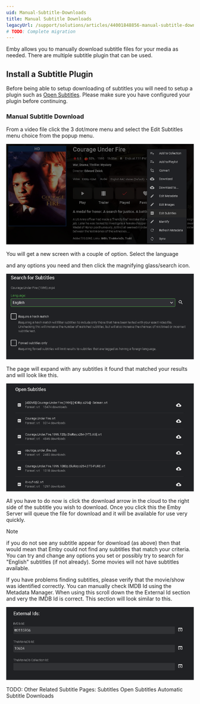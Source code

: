 ```yaml
---
uid: Manual-Subtitle-Downloads
title: Manual Subtitle Downloads
legacyUrl: /support/solutions/articles/44001848856-manual-subtitle-downloads
# TODO: Complete migration
---
```


Emby allows you to manually download subtitle files for your media as needed.  There are multiple subtitle plugin that can be used.

## Install a Subtitle Plugin

Before being able to setup downloading of subtitles you will need to setup a plugin such as [Open Subtitles](Open-Subtitles.md). Please make sure you have configured your plugin before continuing.

### Manual Subtitle Download

From a video file click the 3 dot/more menu and select the Edit Subtitles menu choice from the popup menu.

![Manual Subtitle Download 1](images/subtitles/manual-subtitle-download-1.png)

You will get a new screen with a couple of option. Select the language 

and any options you need and then click the magnifying glass/search icon.

![Manual Subtitle Download 2](images/subtitles/manual-subtitle-download-2.png)


The page will expand with any subtitles it found that matched your results and will look like this.

![Manual Subtitle Download 3](images/subtitles/manual-subtitle-download-3.png)

All you have to do now is click the download arrow in the cloud to the right side of the subtitle you wish to download. Once you click this the Emby Server will queue the file for download and it will be available for use very quickly.



> [!Note]
> if you do not see any subtitle appear for download (as above) then that would mean that Emby could not find any subtitles that match your criteria.  You can try and change any options you set or possibly try to search for "English" subtitles (if not already).  Some movies will not have subtitles available.

If you have problems finding subtitles, please verify that the movie/show was identified correctly.  You can manually check IMDB Id using the Metadata Manager.  When using this scroll down the the External Id section and very the IMDB Id is correct.  This section will look similar to this.

![Manual Subtitle Download 4](images/subtitles/manual-subtitle-download-4.png)


TODO:
Other Related Subtitle Pages:
Subtitles
Open Subtitles
Automatic Subtitle Downloads